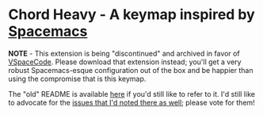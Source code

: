 # Chord Heavy - A keymap inspired by [Spacemacs](https://www.spacemacs.org/)

**NOTE** - This extension is being "discontinued" and archived in favor of [VSpaceCode](https://github.com/VSpaceCode/VSpaceCode). Please download that extension instead; you'll get a very robust Spacemacs-esque configuration out of the box and be happier than using the compromise that is this keymap.

The "old" README is available [here](./OLD_README.md) if you'd still like to refer to it. I'd still like to advocate for the [issues that I'd noted there as well](./OLD_README.md##issues-to-vote-for); please vote for them!